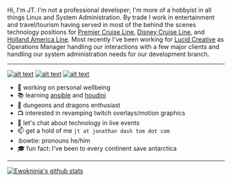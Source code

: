 Hi, I'm JT. I'm not a professional developer; I'm more of a hobbyist in all things Linux and System Administration. By trade I work in entertainment and travel/tourism having served in most of the behind the scenes technology positions for [Premier Cruise Line][pcl], [Disney Cruise Line][dcl], and [Holland America Line][hal]. Most recently I've been working for [Lucid Creative][lucid] as Operations Manager handling our interactions with a few major clients and handling our system administration needs for our development branch.


---

[![alt text][1.1]][1] [![alt text][2.1]][2] [![alt text][3.1]][3]

* :evergreen_tree: working on personal wellbeing
* :books: learning [ansible][ansible] and [houdini][houdini]
* :crown: dungeons and dragons enthusiast
* :tv: interested in revamping twitch overlays/motion graphics
* :speech_balloon: let's chat about technology in live events
* :mailbox: get a hold of me `jt at jonathan dash tom dot com`
* :bowtie: pronouns he/him
* :mortar_board: fun fact: I've been to every continent save antarctica

---

[![Ewokninja's github stats](https://github-readme-stats.vercel.app/api?username=ewokninja&count_private=true&show_icons=true&theme=dracula)](https://github.com/anuraghazra/github-readme-stats)

<!-- link definitions -->

[pcl]:https://en.wikipedia.org/wiki/Premier_Cruise_Line
[dcl]:https://disneycruise.disney.go.com/
[hal]:https://www.hollandamerica.com/
[lucid]:http://lucid.rocks/
[ansible]:https://www.ansible.com/
[houdini]:https://www.sidefx.com/

<!-- links to your social media accounts -->

[1]: http://www.twitter.com/ewokninja
[2]: http://www.facebook.com/ewokninja
[3]: http://linkedin.com/in/jontom


<!-- links to social media icons -->

[1.1]: https://github.com/paulrobertlloyd/socialmediaicons/blob/main/twitter-24x24.png (twitter icon)
[2.1]: https://github.com/paulrobertlloyd/socialmediaicons/blob/main/facebook-24x24.png (facebook icon)
[3.1]: https://github.com/paulrobertlloyd/socialmediaicons/blob/main/linkedin-24x24.png (linkedin icon)
